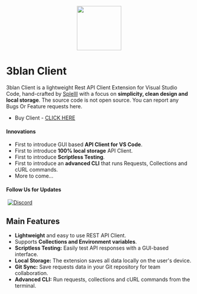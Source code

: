 <p align="center">
  <img src="https://media.tenor.com/k-BK7fSYDKsAAAAi/mr-eblan.gif" width="120" height="120" />
</p>

# 3blan Client

3blan Client is a lightweight Rest API Client Extension for Visual Studio Code, hand-crafted by [SpleIII](https://github.com/SpleIII) with a focus on **simplicity, clean design and local storage**. The source code is not open source. You can report any Bugs Or Feature requests here.

- Buy Client - [CLICK HERE](https://funpay.com/users/8250177/)

#### Innovations

- First to introduce GUI based **API Client for VS Code**.
- First to introduce **100% local storage** API Client.
- First to introduce **Scriptless Testing**.
- First to introduce an **advanced CLI** that runs Requests, Collections and cURL commands.
- More to come...

#### Follow Us for Updates

&nbsp;[![Discord](https://img.shields.io/badge/DISCORD-5865F2)](https://discord.gg/VNRZtf7x6z)
<a name="usage"></a>

## Main Features

- **Lightweight** and easy to use REST API Client.
- Supports **Collections and Environment variables**.
- **Scriptless Testing:** Easily test API responses with a GUI-based interface.
- **Local Storage:** The extension saves all data locally on the user's device.
- **Git Sync:** Save requests data in your Git repository for team collaboration.
- **Advanced CLI:** Run requests, collections and cURL commands from the terminal.
